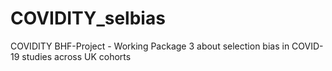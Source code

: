 # COVIDITY_selbias
COVIDITY BHF-Project - Working Package 3 about selection bias in COVID-19 studies across UK cohorts
